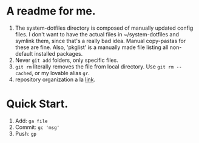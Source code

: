 # A readme for me.

1. The system-dotfiles directory is composed of manually updated config files. I don't want to have the actual files in ~/system-dotfiles and symlink them, since that's a really bad idea. Manual copy-pastas for these are fine. Also, 'pkglist' is a manually made file listing all non-default installed packages.
2. Never ```git add``` folders, only specific files.
3. ```git rm``` literally removes the file from local directory. Use ```git rm --cached```, or my lovable alias ```gr```.
4. repository organization a la [link](http://codingkilledthecat.wordpress.com/2012/08/08/git-dotfiles-and-hardlinks/).

# Quick Start.

1. Add:
    ``` ga file ```
2. Commit:
    ``` gc 'msg' ```
3. Push:
    ``` gp ```
